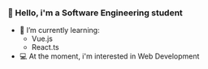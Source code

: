 ### 🦋 Hello, i'm a Software Engineering student 
- 📖 I’m currently learning:
   -  Vue.js
   -  React.ts
- 💻 At the moment, i'm interested in Web Development 
   
